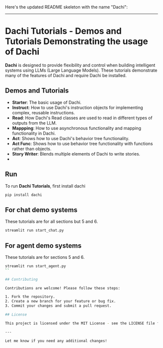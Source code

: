 Here's the updated README skeleton with the name "Dachi":

---

# Dachi Tutorials - Demos and Tutorials Demonstrating the usage of Dachi

**Dachi** is designed to provide flexibility and control when building intelligent systems using LLMs (Large Language Models). These tutorials demonstrate many of the features of Dachi and require Dachi be installed.

## Demos and Tutorials

- **Starter**: The basic usage of Dachi.
- **Instruct**: How to use Dachi's instruction objects for implementing complex, reusable instructions.
- **Read**: How Dachi's Read classes are used to read in different types of outputs from the LLM.
- **Mappping**: How to use asynchronous functionality and mapping functionality in Dachi.
- **Act**: Shows how to use Dachi's behavior tree functionality.
- **Act Func**: Shows how to use behavior tree functionality with functions rather than objects.
- **Story Writer**: Blends multiple elements of Dachi to write stories.
- 

## Run

To run **Dachi Tutorials**, first install dachi

```bash
pip install dachi
```

## For chat demo systems
These tutorials are for all sections but 5 and 6.

```bash
streamlit run start_chat.py
```
## For agent demo systems
These tutorials are for sections 5 and 6.

```bash
streamlit run start_agent.py
``

## Contributing

Contributions are welcome! Please follow these steps:

1. Fork the repository.
2. Create a new branch for your feature or bug fix.
3. Commit your changes and submit a pull request.

## License

This project is licensed under the MIT License - see the LICENSE file for details.

---

Let me know if you need any additional changes!
